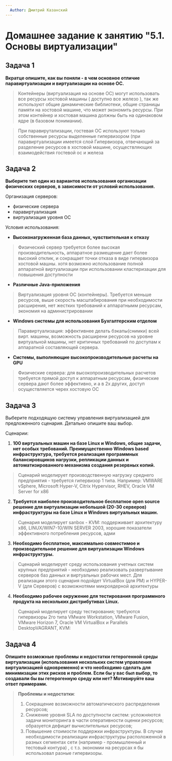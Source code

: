 ```yaml
---
  Author: Дмитрий Казанский
---
```


# Домашнее задание к занятию "5.1. Основы виртуализации"

## Задача 1

**Вкратце опишите, как вы поняли - в чем основное отличие паравиртуализации и виртуализации на основе ОС.**

> Контейнеры (виртуализация на основе ОС) могут использовать все ресурсы хостовой машины ( доступно все железо ), так же используют общие динамические библиотеки, общие страницы  памяти на хостовой машине, что может экономить ресурсы. При этом контейнер и хостовая машина должны быть на одинаковом ядре (в базовом понимании).

> При паравирутализации, гостевая ОС используют только собственные ресурсы выделенные гипервизором (при паравиртуализации имеется слой Гипервизора, отвечающий за разделение ресурсов в хостовой машине, осуществляющих взаимодействия гостевой ос и железа
>

## Задача 2

**Выберите тип один из вариантов использования организации физических серверов, в зависимости от условий использования.**

Организация серверов:
- физические сервера
- паравиртуализация
- виртуализация уровня ОС

Условия использования:

- **Высоконагруженная база данных, чувствительная к отказу**
> Физический сервер требуется более высокая производительность, аппаратное размещение дает более высокий отклик, и сокращает точки отказа в виде гипервизора хостовой машны. хотя возможно использование полной  аппаратной виртуализации при использовании кластеризации для повышения доступности
>
- **Различные Java-приложения**
> Виртуализация уровня ОС (контейнеры). Требуется меньше ресурсов, выше скорость масштабирования при необходимости расширения, нет жестких требований к аппаратнымм ресурсам, экономия на администрировании
>
- **Windows системы для использования Бухгалтерским отделом**
> Паравиртуализация: эффективнее делать бэкапы(снимки) всей вирт. машины, возможность расширени ресурсов на уровне виртуальной машины, нет критичных требований по доступам к аппаратной составляющей сервера.

- **Системы, выполняющие высокопроизводительные расчеты на GPU**
> Физические сервера: для высокопроизводительных расчетов требуется прямой доступ к аппаратным ресурсам, физические сервера дают более эффективно, и а в 2х других, доступ осуществляется черех хостовую ОС 
>

## Задача 3

Выберите подходящую систему управления виртуализацией для предложенного сценария. Детально опишите ваш выбор.

Сценарии:

1. **100 виртуальных машин на базе Linux и Windows, общие задачи, нет особых требований. Преимущественно Windows based инфраструктура, требуется реализация программных балансировщиков нагрузки, репликации данных и автоматизированного механизма создания резервных копий.**
> Сценарий моделирует производственную нагрузку среднего предприятия - требуется гипервизор 1 типа. Например: VMWARE vSphere, Microsoft Hyper-V, Citrix Hypervisor, RHEV,  Oracle VM Server for x86
>
2. **Требуется наиболее производительное бесплатное open source решение для виртуализации небольшой (20-30 серверов) инфраструктуры на базе Linux и Windows виртуальных машин.**
> Сценария моделирует sanbox - KVM: поддерживает архитектуру x86, LINUX/WIN7-10/WIN SERVER 2003, хорошие показатели эффективного потребления ресурсов, адми
>
3. **Необходимо бесплатное, максимально совместимое и производительное решение для виртуализации Windows инфраструктуры.**
>  Сценарий моделирует среду использования учетных систем крупных предприятий - необходимо реализовать развертывание серверов баз данных и виртуальных рабочих мест. Для реализации этого сценария подойдет VirtualBox (для РМ) и HYPER-V (для Серверов) с возможнотями микроядерной архитектуры
>
4. **Необходимо рабочее окружение для тестирования программного продукта на нескольких дистрибутивах Linux.**
> Сценарий моделирует среду тестирования; требуются гипервизоры 2го типа VMware Workstation, VMware Fusion, VMware Horizon 7, Oracle VM VirtualBox и Parallels DesktopVAGRANT, KVM:
>

## Задача 4

**Опишите возможные проблемы и недостатки гетерогенной среды виртуализации (использования нескольких систем управления виртуализацией одновременно) и что необходимо сделать для минимизации этих рисков и проблем. Если бы у вас был выбор, то создавали бы вы гетерогенную среду или нет? Мотивируйте ваш ответ примерами.**

>
> **Проблемы и недостатки**: 
>  1. Сокращение возможности автоматического распределения ресурсов;
>  2. Снижение уровня SLA по доступности систем: усложняются задачи мониторинга в части оперативности оценки ресурсов; образуется дефицит вычислительных ресурсов;
>  3. Повышение стоимости поддержки инфраструктуры.
> В случае необходимости реализации инфраструктуры расположенной в разных сегментах сети (например - промышленный и тестовый контура) , с т.з. экономии на ресурсах я бы использовал разные гипервизоры. 







